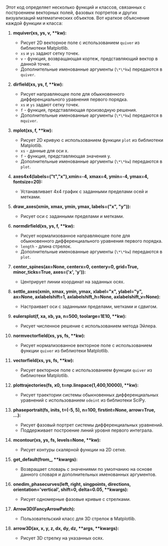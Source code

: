 Этот код определяет несколько функций и классов, связанных с построением векторных полей, фазовых портретов и других визуализаций математических объектов. Вот краткое объяснение каждой функции и класса:

1. **mquiver(xs, ys, v, \*\*kw):**
   - Рисует 2D векторное поле с использованием `quiver` из библиотеки Matplotlib.
   - `xs` и `ys` задают сетку точек.
   - `v` - функция, возвращающая кортеж, представляющий вектор в данной точке.
   - Дополнительные именованные аргументы (`\*\*kw`) передаются в `quiver`.

2. **dirfield(xs, ys, f, \*\*kw):**
   - Рисует направляющее поле для обыкновенного дифференциального уравнения первого порядка.
   - `xs` и `ys` задают сетку точек.
   - `f` - функция, представляющая производную решения.
   - Дополнительные именованные аргументы (`\*\*kw`) передаются в `mquiver`.

3. **mplot(xs, f, \*\*kw):**
   - Рисует 2D кривую с использованием функции `plot` из библиотеки Matplotlib.
   - `xs` - данные для оси x.
   - `f` - функция, представляющая значения y.
   - Дополнительные именованные аргументы (`\*\*kw`) передаются в `plot`.

4. **axes4x4(labels=("t","x"),xmin=-4, xmax=4, ymin=-4, ymax=4, fontsize=20):**
   - Устанавливает 4x4 график с заданными пределами осей и метками.

5. **draw_axes(xmin, xmax, ymin, ymax, labels=("x", "y")):**
   - Рисует оси с заданными пределами и метками.

6. **normdirfield(xs, ys, f, \*\*kw):**
   - Рисует нормализованное направляющее поле для обыкновенного дифференциального уравнения первого порядка.
   - `length` - длина стрелок.
   - Дополнительные именованные аргументы (`\*\*kw`) передаются в `plot`.

7. **center_spines(ax=None, centerx=0, centery=0, grid=True, minor_ticks=True, axes=('x', 'y')):**
   - Центрирует линии координат на заданных осях.

8. **settle_axes(xmin, xmax, ymin, ymax, xlabel="x", ylabel="y", ax=None, axlabelshift=1, axlabelshift_h=None, axlabelshift_v=None):**
   - Настраивает оси с заданными пределами, метками и сдвигом.

9. **eulersplot(f, xa, xb, ya, n=500, toolarge=1E10, \*\*kw):**
   - Рисует численное решение с использованием метода Эйлера.

10. **normvectorfield(xs, ys, fs, \*\*kw):**
    - Рисует нормализованное векторное поле с использованием функции `quiver` из библиотеки Matplotlib.

11. **vectorfield(xs, ys, fs, \*\*kw):**
    - Рисует векторное поле с использованием функции `quiver` из библиотеки Matplotlib.

12. **plottrajectories(fs, x0, t=np.linspace(1,400,10000), \*\*kw):**
    - Рисует траектории системы обыкновенных дифференциальных уравнений с использованием `odeint` из библиотеки SciPy.

13. **phaseportrait(fs, inits, t=(-5, 5), n=100, firstint=None, arrow=True, ...):**
    - Рисует фазовый портрет системы дифференциальных уравнений.
    - Поддерживает построение линий уровня первого интеграла.

14. **mcontour(xs, ys, fs, levels=None, \*\*kw):**
    - Рисует контуры скалярной функции на 2D сетке.

15. **get_default(from_, \*\*kwargs):**
    - Возвращает словарь с значениями по умолчанию на основе данного словаря и дополнительных именованных аргументов.

16. **onedim_phasecurves(left, right, singpoints, directions, orientation='vertical', shift=0, delta=0.05, \*\*kwargs):**
    - Рисует одномерные фазовые кривые с стрелками.

17. **Arrow3D(FancyArrowPatch):**
    - Пользовательский класс для 3D стрелок в Matplotlib.

18. **arrow3D(ax, x, y, z, dx, dy, dz, \*\*args, \*\*kwargs):**
    - Рисует 3D стрелку на указанных осях.
